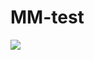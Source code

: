 # MM-test

<img src = "https://user-images.githubusercontent.com/20523607/30480533-7bbb8348-9a1a-11e7-9beb-cf8b375a17d7.png">
